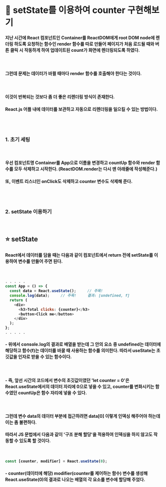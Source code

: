 <h1>📌 setState를 이용하여 counter 구현해보기</h1>

<h4>지난 시간에 React 컴포넌트인 Container를 ReactDOM에게 root DOM node에 렌더링 하도록 요청하는 함수인 render 함수를 따로 만들어 페이지가 처음 로드될 때와 버튼 클릭 시 작동하게 하여 업데이트된 count가 화면에 렌더링되도록 하였다.</h4>  
<br>

<h4>그런데 문제는 <b>데이터가 바뀔 때마다 render 함수를 호출해야 한다는 것</b>이다.</h4>  
<br>

<h4>이것이 반복되는 것보다 좀 더 좋은 리렌더링 방식이 존재한다.</h4>  
<h4>React.js 어플 내에 데이터를 보관하고 자동으로 리렌더링을 일으킬 수 있는 방법이다.</h4>  
<br><br>

<h3><b>1. 초기 세팅<b></h3>
<br>
<h4>우선 컴포넌트명 Container를 App으로 이름을 변경하고 countUp 함수와 render 함수를 모두 삭제하고 시작한다. (ReactDOM.render는 다시 맨 아래줄에 작성해준다.)</h4>
<h4>또, 이벤트 리스너인 onClick도 삭제하고 counter 변수도 삭제해 준다.</h4>
<br><br>

<h3><b>2. setState 이용하기</b></h3>
<br>

<h2><b>⭐ setState<b></h2>
<h4>React에서 데이터를 담을 때는 다음과 같이 컴포넌트에서 return 전에 setState를 이용하여 변수를 만들어 주면 된다.</h4>
<br>

```js
. . . . .
const App = () => {
  const data = React.useState();     // 주목!
  console.log(data);     // 주목!     결과: [undefined, f]
  return (
    <div>
      <h3>Total clicks: {counter}</h3>
      <button>Click me</button>
    </div>
  );
};
. . . . .
```

<h4>- 위에서 console.log의 결과로 배열을 받는데 그 안의 요소 중 undefined는 데이터에 해당하고 함수(f)는 데이터를 바꿀 때 사용하는 함수를 의미한다. 따라서 useState는 초깃값을 인자로 받을 수 있는 함수이다.</h4>
<br>
<h4>- 즉, 앞선 시간의 코드에서 변수의 초깃값이였던 'let counter = 0'은 React.useState에서의 데이터 자리에 0으로 넣을 수 있고, counter를 변화시키는 함수였던 countUp은 함수 자리에 넣을 수 있다.</h4>
<br>

<h4>그런데 변수 data의 데이터 부분에 접근하려면 <b>data[0]</b> 이렇게 인덱싱 해주어야 하는데 이는 좀 불편하다.</h4>
<h4>따라서 JS 문법에서 다음과 같이 <b>'구조 분해 할당'<b>을 적용하여 인덱싱을 하지 않고도 작동할 수 있도록 할 것이다.</h4>
<br>

```js
const [counter, modifier] = React.useState(0);
```

<h4>- counter(데이터에 해당) modifier(counter를 제어하는 함수) 변수를 생성해 React.useState(0)의 결과로 나오는 배열의 각 요소를 변수에 할당해 주었다.</h4>
